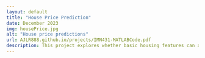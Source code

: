 ```yaml
---
layout: default
title: "House Price Prediction"
date: December 2023
img: housePrice.jpg
alt: "House price predictions"
url: AJLR888.github.io/projects/IMN431-MATLABCode.pdf
description: This project explores whether basic housing features can accurately predict property prices by comparing two fundamental machine learning approaches, Linear Regression against Decision Tree Regression.
---
```


